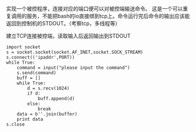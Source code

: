 实现一个被控程序，连接对应的端口便可以对被控端输送命令。
这是一个可以重复调用的服务，不能把bash的io直接绑到tcp上。命令运行完后命令的输出应该能返回到控制机的STDOUT。（考察tcp，多线程等）

建立TCP连接被控端，读取输入后返回输出到STDOUT

    import socket
	s = socket.socket(socket.AF_INET,socket.SOCK_STREAM)
	s.connect(('ipaddr',PORT))
	while True:
		command = input("please input the command")
		s.send(command)
		buff = []
		while True:
			d = s.recv(1024)
			if d:
				buff.append(d)
			else:
				break
		data = b''.join(buffer)
		print data
	s.close